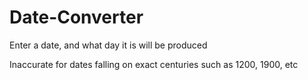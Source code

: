 # Date-Converter

Enter a date, and what day it is will be produced


Inaccurate for dates falling on exact centuries such as 1200, 1900, etc
